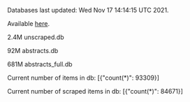 Databases last updated: Wed Nov 17 14:14:15 UTC 2021. 

Available [here](https://github.com/cbeauhilton/ash-db/releases).

2.4M	unscraped.db

92M	abstracts.db

681M	abstracts_full.db

Current number of items in db:
[{"count(*)": 93309}]

Current number of scraped items in db:
[{"count(*)": 84671}]
